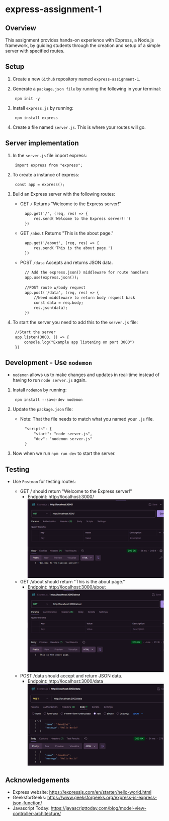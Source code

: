 # express-assignment-1

## Overview

This assignment provides hands-on experience with Express, a Node.js framework, by guiding students through the creation and setup of a simple server with specified routes.

## Setup

1. Create a new `Github` repository named `express-assignment-1`.

2. Generate a `package.json file` by running the following in  your terminal:

        npm init -y

3. Install `express.js` by running:

        npm install express

4. Create a file named `server.js`. This is where your routes will go. 

## Server implementation

1. In the `server.js` file import express:

        import express from "express";

2. To create a instance of express:

        const app = express();

3.  Build an Express server with the following routes:

    - GET `/` Returns "Welcome to the Express server!"
    
            app.get('/', (req, res) => {
                res.send('Welcome to the Express server!!')
            })
        
    
    - GET `/about` Returns "This is the about page."

            app.get('/about', (req, res) => {
                res.send('This is the about page.')
            })

    - POST `/data` Accepts and returns JSON data.


            // Add the express.json() middleware for route handlers
            app.use(express.json());

            //POST route w/body request
            app.post('/data', (req, res) => {
                //Need middleware to return body request back
                const data = req.body;
                res.json(data);
            })

4. To start the server you need to add this to the `server.js` file:

        //Start the server
        app.listen(3000, () => {
            console.log("Example app listening on port 3000")
        })

## Development - Use `nodemon`

* `nodemon` allows us to make changes and updates in real-time instead of having to run `node server.js` again. 

1. Install `nodemon` by running:

        npm install --save-dev nodemon

2. Update the `package.json` file:
    - Note: That the file needs to match what you named your `.js` file.

            "scripts": {
                "start": "node server.js",
                "dev": "nodemon server.js"
            }
3. Now when we run `npm run dev` to start the server.

## Testing

- Use `Postman` for testing routes:

    * GET / should return "Welcome to the Express server!"
        - Endpoint: http://localhost:3000/
        ![GET root](<rootPostman.png>)
    * GET /about should return "This is the about page."
        - Endpoint: http://localhost:3000/about
        ![GET about](<aboutPostman.png>)
    * POST /data should accept and return JSON data.
        - Endpoint:  http://localhost:3000/data
        ![POST data](<dataPostman.png>)

## Acknowledgements

- Express website: <https://expressjs.com/en/starter/hello-world.html>
- GeeksforGeeks: <https://www.geeksforgeeks.org/express-js-express-json-function/>
- Javascript Today: <https://javascripttoday.com/blog/model-view-controller-architecture/>